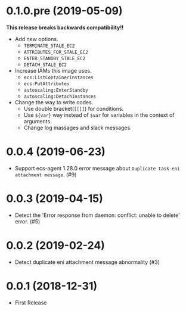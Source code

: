 0.1.0.pre (2019-05-09)
======================

**This release breaks backwards compatibility!!**

* Add new options.
    * `TERMINATE_STALE_EC2`
    * `ATTRIBUTES_FOR_STALE_EC2`
    * `ENTER_STANDBY_STALE_EC2`
    * `DETACH_STALE_EC2`
* Increase IAMs this image uses.
    * `ecs:ListContainerInstances`
    * `ecs:PutAttributes`
    * `autoscaling:EnterStandby`
    * `autoscaling:DetachInstances`
* Change the way to write codes.
    * Use double bracket(`[[]]`) for conditions.
    * Use `${var}` way instead of `$var` for variables in the context of arguments.
    * Change log massages and slack messages.

0.0.4 (2019-06-23)
==================

* Support ecs-agent 1.28.0 error message about `Duplicate task-eni attachment message`. (#9)

0.0.3 (2019-04-15)
==================

* Detect the 'Error response from daemon: conflict: unable to delete' error. (#5)

0.0.2 (2019-02-24)
==================

* Detect duplicate eni attachment message abnormality (#3)

0.0.1 (2018-12-31)
==================

* First Release
